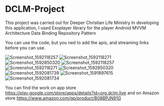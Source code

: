 # DCLM-Project
This project was carried out for Deeper Christian Life Ministry
In developing this application, I used 
Exoplayer library for the player
Android MVVM Architecture
Data Binding
Repository Pattern

You can use the code, but you ned to add the apis, and streaming links before you can use.

![Screenshot_1592118257](https://user-images.githubusercontent.com/50696559/85920357-e5d1d680-b86a-11ea-985d-108b2f658dab.png)
![Screenshot_1592118271](https://user-images.githubusercontent.com/50696559/85920358-e66a6d00-b86a-11ea-9a48-e9c6096ebf35.png)
![Screenshot_1592850320](https://user-images.githubusercontent.com/50696559/85920391-30535300-b86b-11ea-8be3-6f2369ea50b9.png)
![Screenshot_1592118257](https://user-images.githubusercontent.com/50696559/85920357-e5d1d680-b86a-11ea-985d-108b2f658dab.png)
![Screenshot_1592118271](https://user-images.githubusercontent.com/50696559/85920358-e66a6d00-b86a-11ea-9a48-e9c6096ebf35.png)
![Screenshot_1592850320](https://user-images.githubusercontent.com/50696559/85920391-30535300-b86b-11ea-8be3-6f2369ea50b9.png)
![Screenshot_1592081739](https://user-images.githubusercontent.com/50696559/85920427-a35cc980-b86b-11ea-8c5a-245dd12eb50f.png)
![Screenshot_1591897615](https://user-images.githubusercontent.com/50696559/85920428-a48df680-b86b-11ea-946d-530783913d47.png)
![Screenshot_1592081734](https://user-images.githubusercontent.com/50696559/85920429-a5268d00-b86b-11ea-962c-07938c8f1a85.png)


You can find the work on app store https://play.google.com/store/apps/details?id=org.dclm.live
and on Amazon store https://www.amazon.com/gp/product/B08BPJN91G
